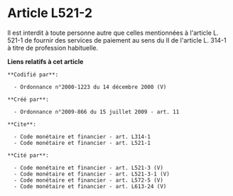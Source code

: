# Article L521-2

Il est interdit à toute personne autre que celles mentionnées à l'article L. 521-1 de fournir des services de paiement au
sens du II de l'article L. 314-1 à titre de profession habituelle.

**Liens relatifs à cet article**

	**Codifié par**:

	  - Ordonnance n°2000-1223 du 14 décembre 2000 (V)

	**Créé par**:

	  - Ordonnance n°2009-866 du 15 juillet 2009 - art. 11

	**Cite**:

	  - Code monétaire et financier - art. L314-1
	  - Code monétaire et financier - art. L521-1

	**Cité par**:

	  - Code monétaire et financier - art. L521-3 (V)
	  - Code monétaire et financier - art. L521-3-1 (V)
	  - Code monétaire et financier - art. L572-5 (V)
	  - Code monétaire et financier - art. L613-24 (V)
